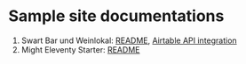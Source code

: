 # Sample site documentations

1. Swart Bar und Weinlokal: [README](https://github.com/ironnysh/docs/blob/main/swart/README.md), [Airtable API integration](https://github.com/ironnysh/docs/blob/main/swart/DEV-DOCS.md)
2. Might Eleventy Starter: [README](https://github.com/ironnysh/docs/blob/main/mighty/README.md)
